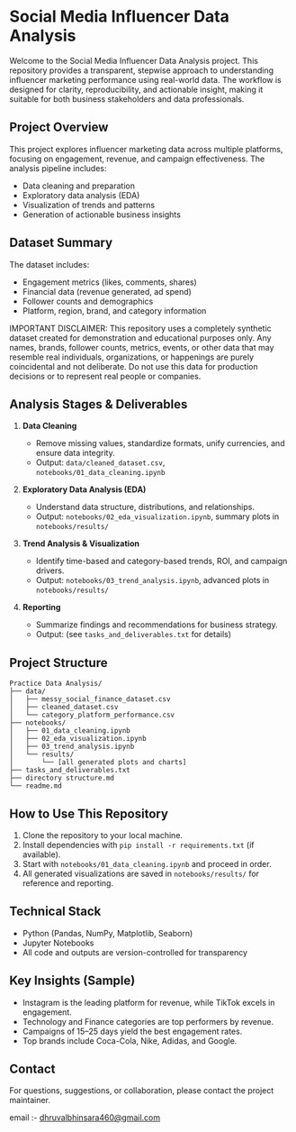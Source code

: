 
# Social Media Influencer Data Analysis

Welcome to the Social Media Influencer Data Analysis project. This repository provides a transparent, stepwise approach to understanding influencer marketing performance using real-world data. The workflow is designed for clarity, reproducibility, and actionable insight, making it suitable for both business stakeholders and data professionals.

## Project Overview

This project explores influencer marketing data across multiple platforms, focusing on engagement, revenue, and campaign effectiveness. The analysis pipeline includes:

- Data cleaning and preparation
- Exploratory data analysis (EDA)
- Visualization of trends and patterns
- Generation of actionable business insights

## Dataset Summary

The dataset includes:

- Engagement metrics (likes, comments, shares)
- Financial data (revenue generated, ad spend)
- Follower counts and demographics
- Platform, region, brand, and category information

IMPORTANT DISCLAIMER: This repository uses a completely synthetic dataset created for demonstration and educational purposes only. Any names, brands, follower counts, metrics, events, or other data that may resemble real individuals, organizations, or happenings are purely coincidental and not deliberate. Do not use this data for production decisions or to represent real people or companies.

## Analysis Stages & Deliverables

1. **Data Cleaning**  
	- Remove missing values, standardize formats, unify currencies, and ensure data integrity.  
	- Output: `data/cleaned_dataset.csv`, `notebooks/01_data_cleaning.ipynb`

2. **Exploratory Data Analysis (EDA)**  
	- Understand data structure, distributions, and relationships.  
	- Output: `notebooks/02_eda_visualization.ipynb`, summary plots in `notebooks/results/`

3. **Trend Analysis & Visualization**  
	- Identify time-based and category-based trends, ROI, and campaign drivers.  
	- Output: `notebooks/03_trend_analysis.ipynb`, advanced plots in `notebooks/results/`

4. **Reporting**  
	- Summarize findings and recommendations for business strategy.  
	- Output: (see `tasks_and_deliverables.txt` for details)

## Project Structure

```text
Practice Data Analysis/
├── data/
│   ├── messy_social_finance_dataset.csv
│   ├── cleaned_dataset.csv
│   └── category_platform_performance.csv
├── notebooks/
│   ├── 01_data_cleaning.ipynb
│   ├── 02_eda_visualization.ipynb
│   ├── 03_trend_analysis.ipynb
│   └── results/
│       └── [all generated plots and charts]
├── tasks_and_deliverables.txt
├── directory structure.md
└── readme.md
```

## How to Use This Repository

1. Clone the repository to your local machine.
2. Install dependencies with `pip install -r requirements.txt` (if available).
3. Start with `notebooks/01_data_cleaning.ipynb` and proceed in order.
4. All generated visualizations are saved in `notebooks/results/` for reference and reporting.

## Technical Stack

- Python (Pandas, NumPy, Matplotlib, Seaborn)
- Jupyter Notebooks
- All code and outputs are version-controlled for transparency

## Key Insights (Sample)

- Instagram is the leading platform for revenue, while TikTok excels in engagement.
- Technology and Finance categories are top performers by revenue.
- Campaigns of 15–25 days yield the best engagement rates.
- Top brands include Coca-Cola, Nike, Adidas, and Google.

## Contact

For questions, suggestions, or collaboration, please contact the project maintainer.

email :- dhruvalbhinsara460@gmail.com

